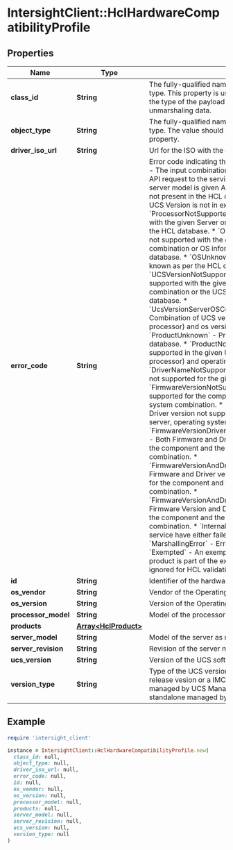 # IntersightClient::HclHardwareCompatibilityProfile

## Properties

| Name | Type | Description | Notes |
| ---- | ---- | ----------- | ----- |
| **class_id** | **String** | The fully-qualified name of the instantiated, concrete type. This property is used as a discriminator to identify the type of the payload when marshaling and unmarshaling data. | [default to &#39;hcl.HardwareCompatibilityProfile&#39;] |
| **object_type** | **String** | The fully-qualified name of the instantiated, concrete type. The value should be the same as the &#39;ClassId&#39; property. | [default to &#39;hcl.HardwareCompatibilityProfile&#39;] |
| **driver_iso_url** | **String** | Url for the ISO with the drivers supported for the server. | [optional] |
| **error_code** | **String** | Error code indicating the compatibility status. * &#x60;Success&#x60; - The input combination is valid. * &#x60;Unknown&#x60; - Unknown API request to the service. * &#x60;UnknownServer&#x60; - An invalid server model is given API requests or the server model is not present in the HCL database. * &#x60;InvalidUcsVersion&#x60; - UCS Version is not in expected format. * &#x60;ProcessorNotSupported&#x60; - Processor is not supported with the given Server or the Processor does not exist in the HCL database. * &#x60;OSNotSupported&#x60; - OS version is not supported with the given server, processor combination or OS information is not present in the HCL database. * &#x60;OSUnknown&#x60; - OS vendor or version is not known as per the HCL database. * &#x60;UCSVersionNotSupported&#x60; - UCS Version is not supported with the given server, processor and OS combination or the UCS version is not present in the HCL database. * &#x60;UcsVersionServerOSCombinationNotSupported&#x60; - Combination of UCS version, server (model and processor) and os version is not supported. * &#x60;ProductUnknown&#x60; - Product is not known as per the HCL database. * &#x60;ProductNotSupported&#x60; - Product is not supported in the given UCS version, server (model and processor) and operating system version. * &#x60;DriverNameNotSupported&#x60; - Driver protocol or name is not supported for the given product. * &#x60;FirmwareVersionNotSupported&#x60; - Firmware version not supported for the component and the server, operating system combination. * &#x60;DriverVersionNotSupported&#x60; - Driver version not supported for the component and the server, operating system combination. * &#x60;FirmwareVersionDriverVersionCombinationNotSupported&#x60; - Both Firmware and Driver versions are not supported for the component and the server, operating system combination. * &#x60;FirmwareVersionAndDriverVersionNotSupported&#x60; - Firmware and Driver version combination not supported for the component and the server, operating system combination. * &#x60;FirmwareVersionAndDriverNameNotSupported&#x60; - Firmware Version and Driver name or not supported with the component and the server, operating system combination. * &#x60;InternalError&#x60; - API requests to the service have either failed or timed out. * &#x60;MarshallingError&#x60; - Error in JSON marshalling. * &#x60;Exempted&#x60; - An exempted error code means that the product is part of the exempted Catalog and should be ignored for HCL validation purposes. | [optional][readonly][default to &#39;Success&#39;] |
| **id** | **String** | Identifier of the hardware compatibility profile. | [optional] |
| **os_vendor** | **String** | Vendor of the Operating System running on the server. | [optional] |
| **os_version** | **String** | Version of the Operating System running on the server. | [optional] |
| **processor_model** | **String** | Model of the processor present in the server. | [optional] |
| **products** | [**Array&lt;HclProduct&gt;**](HclProduct.md) |  | [optional] |
| **server_model** | **String** | Model of the server as returned by UCSM/CIMC XML API. | [optional] |
| **server_revision** | **String** | Revision of the server model. | [optional] |
| **ucs_version** | **String** | Version of the UCS software. | [optional] |
| **version_type** | **String** | Type of the UCS version indicating whether it is a UCSM release vesion or a IMC release. * &#x60;UCSM&#x60; - The server is managed by UCS Manager. * &#x60;IMC&#x60; - The server is standalone managed by CIMC. | [optional][default to &#39;UCSM&#39;] |

## Example

```ruby
require 'intersight_client'

instance = IntersightClient::HclHardwareCompatibilityProfile.new(
  class_id: null,
  object_type: null,
  driver_iso_url: null,
  error_code: null,
  id: null,
  os_vendor: null,
  os_version: null,
  processor_model: null,
  products: null,
  server_model: null,
  server_revision: null,
  ucs_version: null,
  version_type: null
)
```


